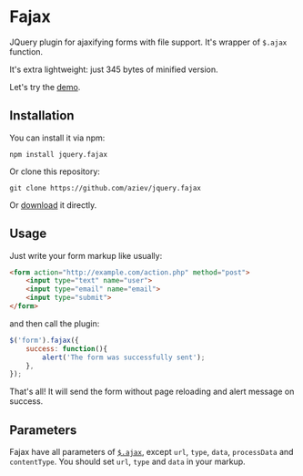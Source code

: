 # Fajax
JQuery plugin for ajaxifying forms with file support. It's wrapper of `$.ajax` function.

It's extra lightweight: just 345 bytes of minified version.

Let's try the [demo](https://cdn.rawgit.com/aziev/jquery.fajax/5113ae349863aea4d26d01ee741c6c75b620971b/demo/index.html).

## Installation

You can install it via npm:
```
npm install jquery.fajax
```
Or clone this repository:
```
git clone https://github.com/aziev/jquery.fajax
```
Or [download](https://github.com/aziev/jquery.fajax/archive/master.zip) it directly.

## Usage
Just write your form markup like usually:
```html
<form action="http://example.com/action.php" method="post">
    <input type="text" name="user">
    <input type="email" name="email">
    <input type="submit">
</form>
```
and then call the plugin:
```javascript
$('form').fajax({
    success: function(){
        alert('The form was successfully sent');
    },
});
```
That's all! It will send the form without page reloading and alert message on success.

## Parameters
Fajax have all parameters of [`$.ajax`](http://api.jquery.com/jquery.ajax/), except `url`, `type`, `data`, `processData` and `contentType`. You should set `url`, `type` and `data` in your markup.
